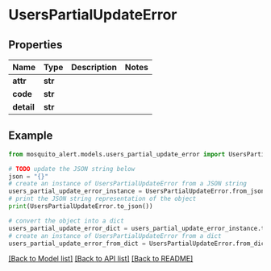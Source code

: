 # UsersPartialUpdateError


## Properties

Name | Type | Description | Notes
------------ | ------------- | ------------- | -------------
**attr** | **str** |  | 
**code** | **str** |  | 
**detail** | **str** |  | 

## Example

```python
from mosquito_alert.models.users_partial_update_error import UsersPartialUpdateError

# TODO update the JSON string below
json = "{}"
# create an instance of UsersPartialUpdateError from a JSON string
users_partial_update_error_instance = UsersPartialUpdateError.from_json(json)
# print the JSON string representation of the object
print(UsersPartialUpdateError.to_json())

# convert the object into a dict
users_partial_update_error_dict = users_partial_update_error_instance.to_dict()
# create an instance of UsersPartialUpdateError from a dict
users_partial_update_error_from_dict = UsersPartialUpdateError.from_dict(users_partial_update_error_dict)
```
[[Back to Model list]](../README.md#documentation-for-models) [[Back to API list]](../README.md#documentation-for-api-endpoints) [[Back to README]](../README.md)


